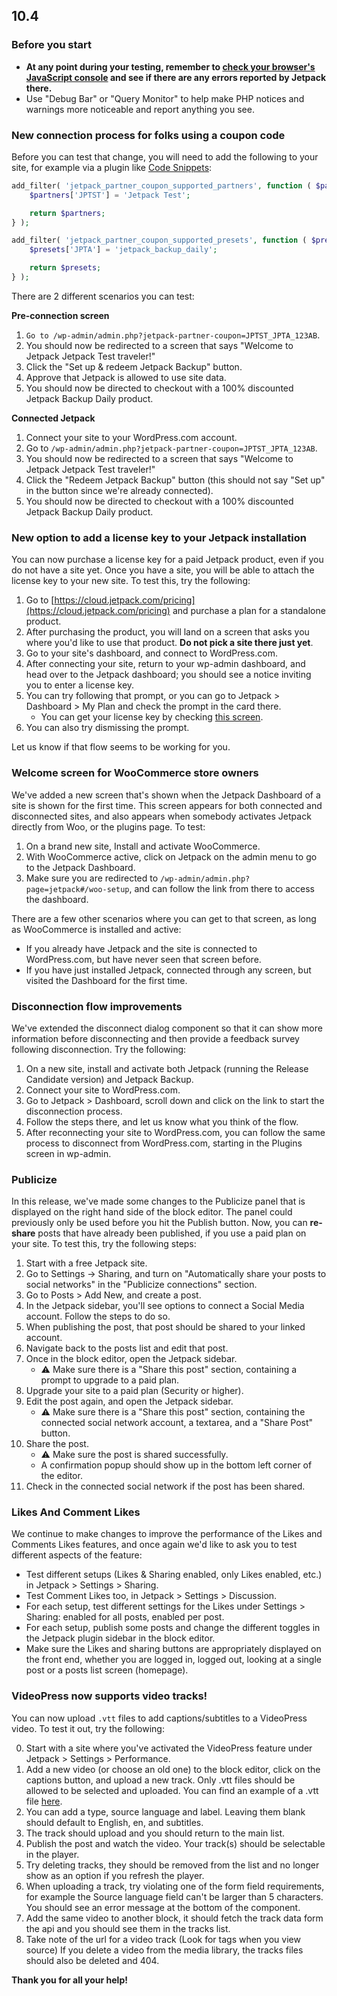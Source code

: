## 10.4

### Before you start

- **At any point during your testing, remember to [check your browser's JavaScript console](https://codex.wordpress.org/Using_Your_Browser_to_Diagnose_JavaScript_Errors#Step_3:_Diagnosis) and see if there are any errors reported by Jetpack there.**
- Use "Debug Bar" or "Query Monitor" to help make PHP notices and warnings more noticeable and report anything you see.

### New connection process for folks using a coupon code

Before you can test that change, you will need to add the following to your site, for example via a plugin like [Code Snippets](https://jetpack.com/support/adding-code-snippets/):

```php
add_filter( 'jetpack_partner_coupon_supported_partners', function ( $partners ) {
	$partners['JPTST'] = 'Jetpack Test';

	return $partners;
} );

add_filter( 'jetpack_partner_coupon_supported_presets', function ( $presets ) {
	$presets['JPTA'] = 'jetpack_backup_daily';

	return $presets;
} );
```

There are 2 different scenarios you can test:

**Pre-connection screen**

1. `Go to /wp-admin/admin.php?jetpack-partner-coupon=JPTST_JPTA_123AB`.
2. You should now be redirected to a screen that says "Welcome to Jetpack Jetpack Test traveler!"
3. Click the "Set up & redeem Jetpack Backup" button.
4. Approve that Jetpack is allowed to use site data.
5. You should now be directed to checkout with a 100% discounted Jetpack Backup Daily product.

**Connected Jetpack**

1. Connect your site to your WordPress.com account.
2. Go to `/wp-admin/admin.php?jetpack-partner-coupon=JPTST_JPTA_123AB`.
3. You should now be redirected to a screen that says "Welcome to Jetpack Jetpack Test traveler!"
4. Click the "Redeem Jetpack Backup" button (this should not say "Set up" in the button since we're already connected).
5. You should now be directed to checkout with a 100% discounted Jetpack Backup Daily product.

### New option to add a license key to your Jetpack installation

You can now purchase a license key for a paid Jetpack product, even if you do not have a site yet. Once you have a site, you will be able to attach the license key to your new site. To test this, try the following:

1. Go to [https://cloud.jetpack.com/pricing](https://cloud.jetpack.com/pricing) and purchase a plan for a standalone product.
2. After purchasing the product, you will land on a screen that asks you where you'd like to use that product. **Do not pick a site there just yet**.
3. Go to your site's dashboard, and connect to WordPress.com.
4. After connecting your site, return to your wp-admin dashboard, and head over to the Jetpack dashboard; you should see a notice inviting you to enter a license key.
5. You can try following that prompt, or you can go to Jetpack > Dashboard > My Plan and check the prompt in the card there.
	- You can get your license key by checking [this screen](https://wordpress.com/me/purchases/).
6. You can also try dismissing the prompt.

Let us know if that flow seems to be working for you.

### Welcome screen for WooCommerce store owners

We've added a new screen that's shown when the Jetpack Dashboard of a site is shown for the first time. This screen appears for both connected and disconnected sites, and also appears when somebody activates Jetpack directly from Woo, or the plugins page. To test:

1. On a brand new site, Install and activate WooCommerce.
2. With WooCommerce active, click on Jetpack on the admin menu to go to the Jetpack Dashboard.
3. Make sure you are redirected to `/wp-admin/admin.php?page=jetpack#/woo-setup`, and can follow the link from there to access the dashboard.

There are a few other scenarios where you can get to that screen, as long as WooCommerce is installed and active:

- If you already have Jetpack and the site is connected to WordPress.com, but have never seen that screen before.
- If you have just installed Jetpack, connected through any screen, but visited the Dashboard for the first time.

### Disconnection flow improvements

We've extended the disconnect dialog component so that it can show more information before disconnecting and then provide a feedback survey following disconnection. Try the following:

1. On a new site, install and activate both Jetpack (running the Release Candidate version) and Jetpack Backup.
2. Connect your site to WordPress.com.
3. Go to Jetpack > Dashboard, scroll down and click on the link to start the disconnection process.
4. Follow the steps there, and let us know what you think of the flow.
5. After reconnecting your site to WordPress.com, you can follow the same process to disconnect from WordPress.com, starting in the Plugins screen in wp-admin.

### Publicize

In this release, we've made some changes to the Publicize panel that is displayed on the right hand side of the block editor. The panel could previously only be used before you hit the Publish button. Now, you can **re-share** posts that have already been published, if you use a paid plan on your site. To test this, try the following steps:

1. Start with a free Jetpack site.
2. Go to Settings -> Sharing, and turn on "Automatically share your posts to social networks" in the "Publicize connections" section.
3. Go to Posts > Add New, and create a post.
4. In the Jetpack sidebar, you'll see options to connect a Social Media account. Follow the steps to do so.
5. When publishing the post, that post should be shared to your linked account.
6. Navigate back to the posts list and edit that post.
7. Once in the block editor, open the Jetpack sidebar.
	- ⚠️ Make sure there is a "Share this post" section, containing a prompt to upgrade to a paid plan.
8. Upgrade your site to a paid plan (Security or higher).
9. Edit the post again, and open the Jetpack sidebar.
	- ⚠️ Make sure there is a "Share this post" section, containing the connected social network account, a textarea, and a "Share Post" button.
10. Share the post.
	- ⚠️ Make sure the post is shared successfully.
	- A confirmation popup should show up in the bottom left corner of the editor.
11. Check in the connected social network if the post has been shared.

### Likes And Comment Likes

We continue to make changes to improve the performance of the Likes and Comments Likes features, and once again we'd like to ask you to test different aspects of the feature:

- Test different setups (Likes & Sharing enabled, only Likes enabled, etc.) in Jetpack > Settings > Sharing.
- Test Comment Likes too, in Jetpack > Settings > Discussion.
- For each setup, test different settings for the Likes under Settings > Sharing: enabled for all posts, enabled per post.
- For each setup, publish some posts and change the different toggles in the Jetpack plugin sidebar in the block editor.
- Make sure the Likes and sharing buttons are appropriately displayed on the front end, whether you are logged in, logged out, looking at a single post or a posts list screen (homepage).

### VideoPress now supports video tracks!

You can now upload `.vtt` files to add captions/subtitles to a VideoPress video. To test it out, try the following:

0. Start with a site where you've activated the VideoPress feature under Jetpack > Settings > Performance.
1. Add a new video (or choose an old one) to the block editor, click on the captions button, and upload a new track. Only .vtt files should be allowed to be selected and uploaded. You can find an example of a .vtt file [here](https://cloudup.com/c6gxBRCCtEv).
2. You can add a type, source language and label. Leaving them blank should default to English, en, and subtitles.
3. The track should upload and you should return to the main list.
4. Publish the post and watch the video. Your track(s) should be selectable in the player.
5. Try deleting tracks, they should be removed from the list and no longer show as an option if you refresh the player.
6. When uploading a track, try violating one of the form field requirements, for example the Source language field can't be larger than 5 characters. You should see an error message at the bottom of the component.
7. Add the same video to another block, it should fetch the track data form the api and you should see them in the tracks list.
8. Take note of the url for a video track (Look for tags when you view source) If you delete a video from the media library, the tracks files should also be deleted and 404.

**Thank you for all your help!**
